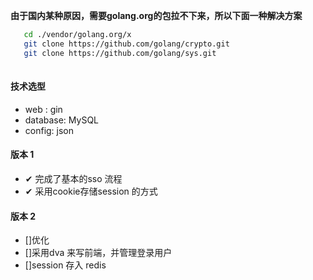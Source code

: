  **由于国内某种原因，需要golang.org的包拉不下来，所以下面一种解决方案**
 ```sh
    cd ./vendor/golang.org/x
    git clone https://github.com/golang/crypto.git
    git clone https://github.com/golang/sys.git
    
 ```
 #### 技术选型
 * web : gin 
 * database: MySQL
 * config: json
 
 #### 版本 1
 
  * ✔ 完成了基本的sso 流程
  * ✔ 采用cookie存储session 的方式
 
 #### 版本 2 
 
 - []优化
 - []采用dva 来写前端，并管理登录用户
 - []session 存入 redis

